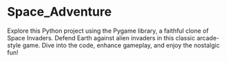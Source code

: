 # Space_Adventure
Explore this Python project using the Pygame library, a faithful clone of Space Invaders. Defend Earth against alien invaders in this classic arcade-style game. Dive into the code, enhance gameplay, and enjoy the nostalgic fun!
